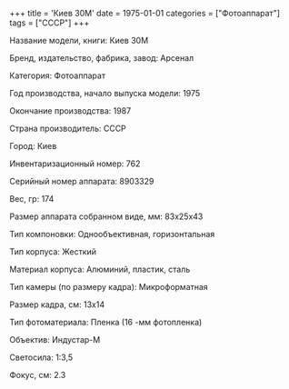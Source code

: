 +++
title = 'Киев 30М'
date = 1975-01-01
categories = ["Фотоаппарат"]
tags = ["СССР"]
+++

Название модели, книги: Киев 30М

Бренд, издательство, фабрика, завод: Арсенал

Категория: Фотоаппарат

Год производства, начало выпуска модели: 1975

Окончание производства: 1987

Страна производитель: СССР

Город: Киев

Инвентаризационный номер: 762

Серийный номер аппарата: 8903329

Вес, гр: 174

Размер аппарата  собранном виде, мм: 83х25х43

Тип компоновки: Однообъективная, горизонтальная

Тип корпуса: Жесткий

Материал корпуса: Алюминий, пластик, сталь

Тип камеры (по размеру кадра): Микроформатная

Размер кадра, см: 13х14

Тип фотоматериала: Пленка (16 -мм фотопленка)

Объектив: Индустар-М

Светосила: 1:3,5

Фокус, см: 2.3


